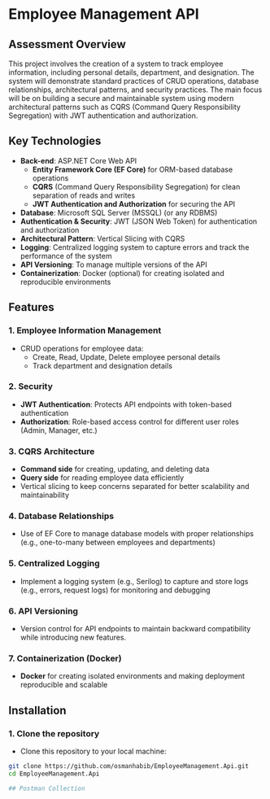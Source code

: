 # Employee Management API

## Assessment Overview

This project involves the creation of a system to track employee information, including personal details, department, and designation. The system will demonstrate standard practices of CRUD operations, database relationships, architectural patterns, and security practices. The main focus will be on building a secure and maintainable system using modern architectural patterns such as CQRS (Command Query Responsibility Segregation) with JWT authentication and authorization.

## Key Technologies

- **Back-end**: ASP.NET Core Web API
  - **Entity Framework Core (EF Core)** for ORM-based database operations
  - **CQRS** (Command Query Responsibility Segregation) for clean separation of reads and writes
  - **JWT Authentication and Authorization** for securing the API
- **Database**: Microsoft SQL Server (MSSQL) (or any RDBMS)
- **Authentication & Security**: JWT (JSON Web Token) for authentication and authorization
- **Architectural Pattern**: Vertical Slicing with CQRS
- **Logging**: Centralized logging system to capture errors and track the performance of the system
- **API Versioning**: To manage multiple versions of the API
- **Containerization**: Docker (optional) for creating isolated and reproducible environments

## Features

### 1. **Employee Information Management**
   - CRUD operations for employee data:
     - Create, Read, Update, Delete employee personal details
     - Track department and designation details

### 2. **Security**
   - **JWT Authentication**: Protects API endpoints with token-based authentication
   - **Authorization**: Role-based access control for different user roles (Admin, Manager, etc.)

### 3. **CQRS Architecture**
   - **Command side** for creating, updating, and deleting data
   - **Query side** for reading employee data efficiently
   - Vertical slicing to keep concerns separated for better scalability and maintainability

### 4. **Database Relationships**
   - Use of EF Core to manage database models with proper relationships (e.g., one-to-many between employees and departments)

### 5. **Centralized Logging**
   - Implement a logging system (e.g., Serilog) to capture and store logs (e.g., errors, request logs) for monitoring and debugging

### 6. **API Versioning**
   - Version control for API endpoints to maintain backward compatibility while introducing new features.

### 7. **Containerization (Docker)**
   - **Docker** for creating isolated environments and making deployment reproducible and scalable

## Installation

### 1. **Clone the repository**
   - Clone this repository to your local machine:

   ```bash
   git clone https://github.com/osmanhabib/EmployeeManagement.Api.git
   cd EmployeeManagement.Api

## Postman Collection

